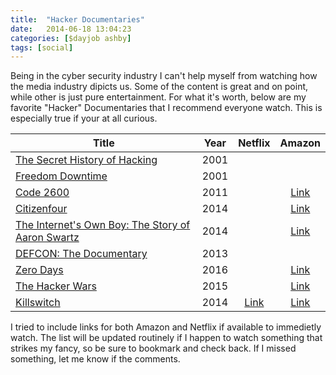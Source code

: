 ```yaml
---
title:  "Hacker Documentaries"
date:   2014-06-18 13:04:23
categories: [$dayjob ashby]
tags: [social]
---
```

Being in the cyber security industry I can't help myself from watching how the media industry dipicts us.  Some of the content is great and on point, while other is just pure entertainment.  For what it's worth, below are my favorite "Hacker"  Documentaries that I recommend everyone watch.  This is especially true if your at all curious.

| Title                                                                                    | Year |                                    Netflix                                   |            Amazon           |
|------------------------------------------------------------------------------------------|:----:|:----------------------------------------------------------------------------:|:---------------------------:|
| [The Secret History of Hacking](http://www.imdb.com/title/tt2335921)                     | 2001 |                                                                              |                             |
| [Freedom Downtime](http://www.imdb.com/title/tt0309614)                                  | 2001 |                                                                              |                             |
| [Code 2600](http://www.imdb.com/title/tt1830538)                                         | 2011 |                                                                              | [Link](http://a.co/cBHy7w9) |
| [Citizenfour](http://www.imdb.com/title/tt4044364)                                       | 2014 |                                                                              | [Link](http://a.co/9ThfJd2) |
| [The Internet's Own Boy: The Story of Aaron Swartz](http://www.imdb.com/title/tt3268458) | 2014 |                                                                              | [Link](http://a.co/7Ql2HU2) |
| [DEFCON: The Documentary](http://www.imdb.com/title/tt3010462)                           | 2013 |                                                                              |                             |
| [Zero Days](http://www.imdb.com/title/tt5446858)                                         | 2016 |                                                                              | [Link](http://a.co/b65tw2E) |
| [The Hacker Wars](http://www.imdb.com/title/tt4047350)                                   | 2015 |                                                                              | [Link](http://a.co/4ggrG1o) |
| [Killswitch](http://www.imdb.com/title/tt4067162)                                        | 2014 | [Link](https://www.netflix.com/search?q=killswitch&jbv=80130567&jbp=0&jbr=0) | [Link](http://a.co/dtrqskt) |

I tried to include links for both Amazon and Netflix if available to immedietly watch.  The list will be updated routinely if I happen to watch something that strikes my fancy, so be sure to bookmark and check back.  If I missed something, let me know if the comments.
